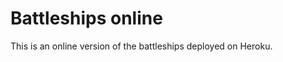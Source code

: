 Battleships online
==================

This is an online version of the battleships deployed on Heroku.

